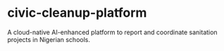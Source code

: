 # civic-cleanup-platform
A cloud-native AI-enhanced platform to report and coordinate sanitation projects in Nigerian schools.
